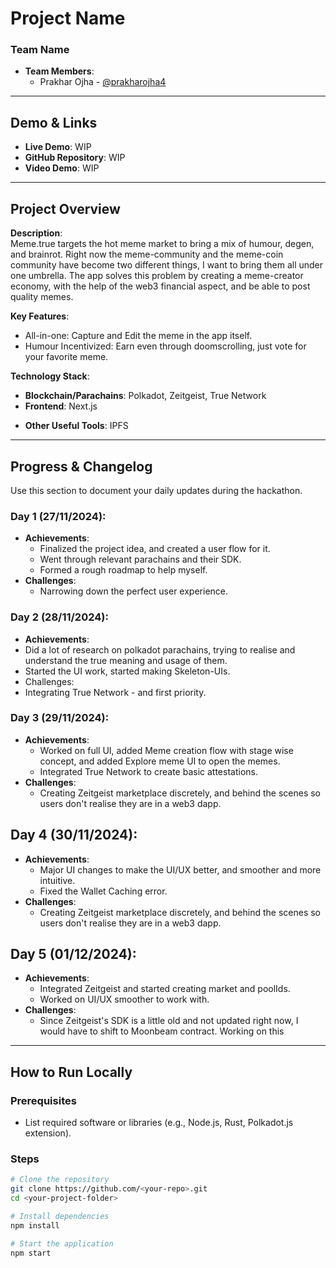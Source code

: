 
# Project Name

### Team Name
- **Team Members**:  
  - Prakhar Ojha - [@prakharojha4](https://x.com/prakharOjha4/)


---

## Demo & Links

- **Live Demo**: WIP  
- **GitHub Repository**: WIP  
- **Video Demo**: WIP 

---

## Project Overview

**Description**:  
Meme.true targets the hot meme market to bring a mix of humour, degen, and brainrot. 
Right now the meme-community and the meme-coin community have become two different things, I want to bring them all under one umbrella. The app solves this problem by creating a meme-creator economy, with the help of the web3 financial aspect, and be able to post quality memes.

**Key Features**:  
- All-in-one: Capture and Edit the meme in the app itself. 
- Humour Incentivized: Earn even through doomscrolling, just vote for your favorite meme.

**Technology Stack**:  
- **Blockchain/Parachains**: Polkadot, Zeitgeist, True Network 
- **Frontend**: Next.js
<!-- - **Centralised Component (if any)**: (e.g., Node.js, Rust, etc.)   -->
- **Other Useful Tools**: IPFS  

---

## Progress & Changelog

Use this section to document your daily updates during the hackathon.  

### Day 1 (27/11/2024):
- **Achievements**:
  - Finalized the project idea, and created a user flow for it.
  - Went through relevant parachains and their SDK.
  - Formed a rough roadmap to help myself.
- **Challenges**:  
  - Narrowing down the perfect user experience.

### Day 2 (28/11/2024):
- **Achievements**:
 - Did a lot of research on polkadot parachains, trying to realise and understand the true meaning and usage of them.
 - Started the UI work, started making Skeleton-UIs.  
- Challenges:  
 - Integrating True Network - and first priority.

### Day 3 (29/11/2024):
- **Achievements**:  
  - Worked on full UI, added Meme creation flow with stage wise concept, and added Explore meme UI to open the memes.
  - Integrated True Network to create basic attestations.  
- **Challenges**:  
  - Creating Zeitgeist marketplace discretely, and behind the scenes so users don't realise they are in a web3 dapp.

## Day 4 (30/11/2024):
- **Achievements**:  
   - Major UI changes to make the UI/UX better, and smoother and more intuitive.
   - Fixed the Wallet Caching error.
- **Challenges**:  
  - Creating Zeitgeist marketplace discretely, and behind the scenes so users don't realise they are in a web3 dapp.

## Day 5 (01/12/2024):
- **Achievements**:  
  - Integrated Zeitgeist and started creating market and poolIds.
  - Worked on UI/UX smoother to work with. 
- **Challenges**:  
  - Since Zeitgeist's SDK is a little old and not updated right now, I would have to shift to Moonbeam contract. 
  Working on this

---

## How to Run Locally

### Prerequisites
- List required software or libraries (e.g., Node.js, Rust, Polkadot.js extension).

### Steps
```bash
# Clone the repository
git clone https://github.com/<your-repo>.git
cd <your-project-folder>

# Install dependencies
npm install

# Start the application
npm start

